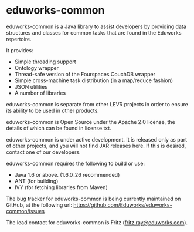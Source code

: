 eduworks-common
===============

eduworks-common is a Java library to assist developers by providing data structures and classes for common tasks that are found in the Eduworks repertoire.

It provides:

* Simple threading support
* Ontology wrapper
* Thread-safe version of the Fourspaces CouchDB wrapper
* Simple cross-machine task distribution (in a map/reduce fashion)
* JSON utilities
* A number of libraries
  
eduworks-common is separate from other LEVR projects in order to ensure its ability to be used in other products.

eduworks-common is Open Source under the Apache 2.0 license, the details of which can be found in license.txt.

eduworks-common is under active development. It is released only as part of other projects, and you will not find JAR releases here. If this is desired, contact one of our developers.

eduworks-common requires the following to build or use:
* Java 1.6 or above. (1.6.0_26 recommended)
* ANT (for building)
* IVY (for fetching libraries from Maven)
  
The bug tracker for eduworks-common is being currently maintained on GitHub, at the following url: https://github.com/Eduworks/eduworks-common/issues

The lead contact for eduworks-common is Fritz (fritz.ray@eduworks.com).
